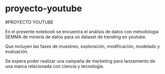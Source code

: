 # proyecto-youtube

#PROYECTO YOUTUBE

En el presente notebook se encuentra el análisis de datos con metodología SEMMA de mineria de datos para un dataset
de trending en youtube.

Que incluyen las fases de muestreo, exploración, modificación, modelado y evaluación.

Se espera poder realizar una campaña de marketing para lanzamiento de una marca relacionada con ciencia y tecnología.


